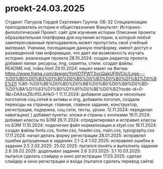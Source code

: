 # proekt-24.03.2025
Студент: Патуров Гордей Сергеевич
Группа: ОБ-32 Специализация: преподователь истории и обществазнания Факультет: Историко-филологический
Проект: сайт для изучения истории
Описание проекта: образовательная платформа для изучения истории, в которой любой заинтересованный преподаватель может пропустить свой учебный материал. Ученики, посещающие данную платформу, имеют доступ к размещенной там информации, что дает им возможность изучать историю.
реализация проекта
28.10.2024: создан редактор проекта. добавил папки: ресурсы, img, скрипты, стили. создал файлы: README.md, index.html
29.10.2024: нашел макет на
Фигма: https://www.figma.com/design/YmVOTPWT3vciQakUF6VClc/Logo---%D0%B0%D0%B3%D1%80%D0%B5%D0%B3%D0%B0%D1%82%D0%BE%D1 %80-%D0%BE%D0%BD%D0%BB%D0%B0%D0%B9%D0%BD-%D0%BA%D1%83%D1%80%D1%81%D0%BE%D0%B2?node-id=0-1&t=DAXssZ6cfI5LAHkO-1
11.11.2024: добавили шрифты и несколько логотипов соц.сетей в активы и img, добавили логотип, создали переходы на странице: главная, главное задание, конструктор, регистрация, подержка, соц.сети, тесты, уроки.
12.11.2024: переделал навигацию(
) добавил пункты: эпожи и страны с кнопками
19.11.2024: добавил классы по БЭМ
26.11.2024: отредактировал и исправил классы по БЭМ
11.10.2024: подключил файл нормализации и styel.css
16.11.2024: создал файлы fonts.css, footer.css, header.css, main.css, typography.css
17.11.2024: начал делать форму регистрации
28.01.2025: исправлял ошибки допущенные в заданиях 2.1-2.4
1.02.2025: исправлял ошибки в задании 2.5
2.02.2025: 25.02.2025: пытался понять и выполнить задание 2.6
28.02.2025: доделывал задание 2.6
3.03.2025: 3.1
10.03.2025: пытался сделать слайдер и окно регистрации
17.03.2025: сделал слайдер и окно регистрации и входа (пытался сделать перевод сайта)
